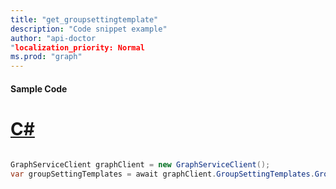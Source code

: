 ```yaml
---
title: "get_groupsettingtemplate"
description: "Code snippet example" 
author: "api-doctor
"localization_priority: Normal
ms.prod: "graph"
--- 
```

#### Sample Code
# [C#](#tab/Csharp)

```C#

GraphServiceClient graphClient = new GraphServiceClient();
var groupSettingTemplates = await graphClient.GroupSettingTemplates.GroupSettingTemplates.Request().GetAsync();

```